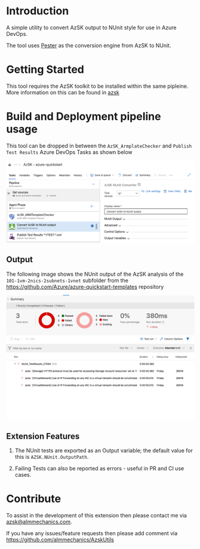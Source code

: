 # Introduction 
A simple utility to convert AzSK output to NUnit style for use in Azure DevOps.

The tool uses [Pester](https://github.com/pester/Pester) as the conversion engine from AzSK to NUnit.

# Getting Started
This tool requires the AzSK toolkit to be installed within the same pipleine. More information on this can be found in [azsk](https://azsk.azurewebsites.net)

# Build and Deployment pipeline usage
This tool can be dropped in between the  `AzSK_ArmplateChecker` and `Publish Test Results` Azure DevOps Tasks as shown below

![image](./images/AzSK_Image.png)

## Output

The following image shows the NUnit output of the AzSK analysis of the `101-1vm-2nics-2subnets-1vnet` subfolder from the https://github.com/Azure/azure-quickstart-templates repository


![image](./images/example_output.png)

## Extension Features
1. The NUnit tests are exported as an Output variable; the default value for this is `AZSK.NUnit.OutputPath`.

1. Failing Tests can also be reported as errors - useful in PR and CI use cases.

# Contribute
To assist in the development of this extension then please contact me via azsk@almmechanics.com.

If you have any issues/feature requests then please add comment via  https://github.com/almmechanics/AzskUtils